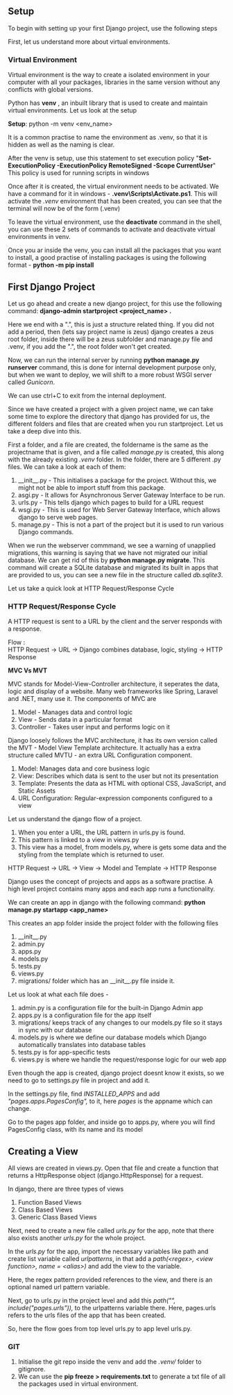 ## Setup  

To begin with setting up your first Django project, use the following steps  

First, let us understand more about virtual environments.  

### Virtual Environment

Virtual environment is the way to create a isolated environment in your computer with all your packages, libraries in the same version without any conflicts with global versions.  

Python has **venv** , an inbuilt library that is used to create and maintain virtual environments. Let us look at the setup 

**Setup**: python -m venv <env_name>

It is a common practise to name the environment as .venv, so that it is hidden as well as the naming is clear.

After the venv is setup, use this statement to set execution policy "**Set-ExecutionPolicy -ExecutionPolicy RemoteSigned -Scope CurrentUser**" This policy is used for running scripts in windows

Once after it is created, the virtual environment needs to be activated. We have a command for it in windows - **.venv\Scripts\Activate.ps1**. This will activate the *.venv* environment that has been created, you can see that the terminal will now be of the form (.venv)  

To leave the virtual environment, use the **deactivate** command in the shell, you can use these 2 sets of commands to activate and deactivate virtual environments in venv.  

Once you ar inside the venv, you can install all the packages that you want to install, a good practise of installing packages is using the following format - **python -m pip install <package>**  




## First Django Project  

Let us go ahead and create a new django project, for this use the following command:  **django-admin startproject <project_name> .**

Here we end with a ".", this is just a structure related thing. If you did not add a period, then (lets say project name is zeus) django creates a zeus root folder, inside there will be a zeus subfolder and manage.py file and .venv, if you add the ".", the root folder won't get created.

Now, we can run the internal server by running **python manage.py runserver** command, this is done for internal development purpose only, but when we want to deploy, we will shift to a more robust WSGI server called *Gunicorn*.

We can use ctrl+C to exit from the internal deployment.

Since we have created a project with a given project name, we can take some time to explore the directory that django has provided for us, the different folders and files that are created when you run startproject. Let us take a deep dive into this.  

First a folder, and a file are created, the foldername is the same as the projectname that is given, and a file called *manage.py* is created, this along with the already existing *.venv* folder.
In the folder, there are 5 different .py files. We can take a look at each of them:  

1. \_\_init__.py - This initialises a package for the project. Without this, we might not be able to import stuff from this package.
2. asgi.py - It allows for Asynchronous Server Gateway Interface to be run.
3. urls.py - This tells django which pages to build for a URL request
4. wsgi.py - This is used for Web Server Gateway Interface, which allows django to serve web pages.
5. manage.py - This is not a part of the project but it is used to run various Django commands.

When we run the webserver commmand, we see a warning of unapplied migrations, this warning is saying that we have not migrated our initial database. We can get rid of this by **python manage.py migrate**. This command will create a SQLite database and migrated its built in apps that are provided to us, you can see a new file in the structure called *db.sqlite3*.

Let us take a quick look at HTTP Request/Response Cycle

### HTTP Request/Response Cycle

A HTTP request is sent to a URL by the client and the server responds with a response. 

Flow :  
HTTP Request -> URL -> Django combines database, logic, styling ->
HTTP Response

**MVC Vs MVT**

MVC stands for Model-View-Controller architecture, it seperates the data, logic and display of a website. Many web frameworks like Spring, Laravel and .NET, many use it. The components of MVC are
1. Model - Manages data and control logic
2. View - Sends data in a particular format
3. Controller - Takes user input and performs logic on it

Django loosely follows the MVC architecture, it has its own version called the MVT - Model View Template architecture. It actually has a extra structure called MVTU - an extra URL Configuration component. 

1. Model: Manages data and core business logic
2. View: Describes which data is sent to the user but not its presentation
3. Template: Presents the data as HTML with optional CSS, JavaScript, and Static Assets
4. URL Configuration: Regular-expression components configured to a view

Let us understand the django flow of a project.  

1. When you enter a URL, the URL pattern in urls.py is found. 
2. This pattern is linked to a view in views.py
3. This view has a model, from models.py, where is gets some data and the styling from the template which is returned to user. 

HTTP Request -> URL -> View -> Model and Template -> HTTP Response

Django uses the concept of projects and apps as a software practise. A high level project contains many apps and each app runs a functionality.

We can create an app in django with the following command: **python manage.py startapp <app_name>**

This creates an app folder inside the project folder with the following files  

1. \_\_init__.py
2. admin.py
3. apps.py
4. models.py
5. tests.py
6. views.py
7. migrations/ folder which has an \_\_init__.py file inside it.

Let us look at what each file does - 

1. admin.py is a configuration file for the built-in Django Admin app
2. apps.py is a configuration file for the app itself 
3. migrations/ keeps track of any changes to our models.py file so it stays in sync with our database
4. models.py is where we define our database models which Django automatically translates into database tables
5. tests.py is for app-specific tests
6. views.py is where we handle the request/response logic for our web app


Even though the app is created, django project doesnt know it exists, so we need to go to settings.py file in project and add it. 

In the settings.py file, find *INSTALLED\_APPS* and add *"pages.apps.PagesConfig",* to it, here *pages* is the appname which can change.

Go to the pages app folder, and inside go to apps.py, where you will find PagesConfig class, with its name and its model


## Creating a View

All views are created in views.py. Open that file and create a function that returns a HttpResponse object (django.HttpResponse) for a request.

In django, there are three types of views  
1. Function Based Views
2. Class Based Views
3. Generic Class Based Views

Next, need to create a new file called *urls.py* for the app, note that there also exists another *urls.py* for the whole project.

In the *urls.py* for the app, import the necessary variables like path and create  list variable called *urlpatterns*, in that add a *path(\<regex>, \<view function>, name = \<alias>)* and add the view to the variable.

Here, the regex pattern provided references to the view, and there is an optional named url pattern variable.

Next, go to urls.py in the project level and add this *path("", include("pages.urls")),* to the urlpatterns variable there. Here, pages.urls refers to the urls files of the app that has been created.

So, here the flow goes from top level urls.py to app level urls.py.

### GIT

1. Initialise the git repo inside the venv and add the *.venv/* folder to gitignore.
2. We can use the **pip freeze > requirements.txt** to generate a txt file of all the packages used in virtual environment.

